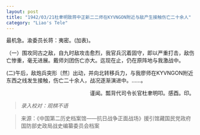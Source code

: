 ```yaml
---
layout: post
title: "1942/03/21杜聿明致蒋中正新二二师在KYVNGON附近与敌产生接触伤亡二十余人"
category: "Liao's Tele"
---
```

最机急。渝委员长蒋：夷密。(加表)。

（一）围攻同古之敌，自九时敌攻击愈烈，我官兵沉着固守，即以严重打击，敌伤亡惨重，毫无进展。戴师刘团伤亡亦大。迄现在止，仍在原阵地与我激战中。

(二)午后，敌炮兵突形〔然〕出动，并向北转移兵力，与我廖师在KYVNGON附近东西之线发生接触，伤亡二十余人，战况逐渐演进中。……。





<p align="right"\>谨闻。瓢背代司令长官杜聿明叩。感酉。印。</p\>


>*录入校对：观棋不语*

> 来源：《中国第二历史档案馆——抗日战争正面战场》援引馆藏国民党政府国防部史政局战史编纂委员会档案